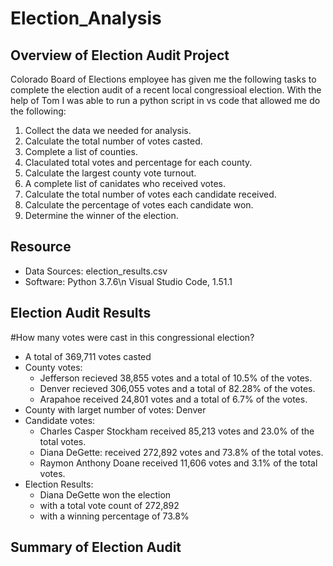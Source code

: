 # Election_Analysis

## Overview of Election Audit Project
Colorado Board of Elections employee has given me the following tasks to complete the election audit of a recent local congressioal election. With the help of Tom I was able to run a python script in vs code that allowed me do the following:

1. Collect the data we needed for analysis.
2. Calculate the total number of votes casted.
3. Complete a list of counties.
4. Claculated total votes and percentage for each county.
5. Calculate the largest county vote turnout.
6. A complete list of canidates who received votes.
7. Calculate the total number of votes each candidate received.
8. Calculate the percentage of votes each candidate won.
9. Determine the winner of the election.

## Resource
- Data Sources: election_results.csv
- Software: Python 3.7.6\n
           Visual Studio Code, 1.51.1
            
## Election Audit Results
#How many votes were cast in this congressional election?
- A total of 369,711 votes casted
- County votes:
    - Jefferson recieved 38,855 votes and a total of 10.5% of the votes.
    - Denver recieved  306,055 votes and a total of 82.28% of the votes.
    - Arapahoe received 24,801 votes and a total of 6.7% of the votes.
- County with larget number of votes: Denver
- Candidate votes:
    - Charles Casper Stockham received 85,213 votes and 23.0% of the total votes.
    - Diana DeGette: received 272,892 votes and 73.8% of the total votes.
    - Raymon Anthony Doane received 11,606 votes and 3.1% of the total votes.
- Election Results:
    - Diana DeGette won the election
    - with a total vote count of 272,892
    - with a winning percentage of 73.8% 


## Summary of Election Audit

